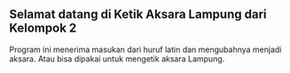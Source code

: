 ## Selamat datang di Ketik Aksara Lampung dari Kelompok 2

Program ini menerima masukan dari huruf latin dan mengubahnya menjadi aksara. Atau bisa dipakai untuk mengetik aksara Lampung.
